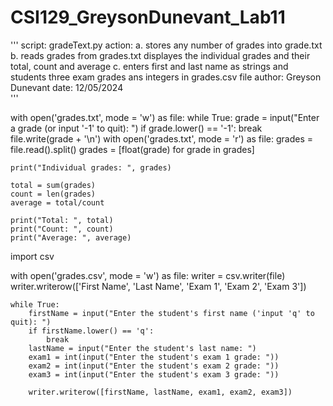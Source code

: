 # CSI129_GreysonDunevant_Lab11
'''
    script: gradeText.py
    action: a. stores any number of grades into grade.txt
            b. reads grades from grades.txt displayes the individual grades and their total, count and average
            c. enters first and last name as strings and students three exam grades ans integers in grades.csv file
    author: Greyson Dunevant
    date: 12/05/2024          
'''

with open('grades.txt', mode = 'w') as file:
    while True:
        grade = input("Enter a grade (or input '-1' to quit): ")
        if grade.lower() == '-1':
            break
        file.write(grade + '\n')
with open('grades.txt', mode = 'r') as file:
    grades = file.read().split()
    grades = [float(grade) for grade in grades]

    print("Individual grades: ", grades)

    total = sum(grades)
    count = len(grades)
    average = total/count

    print("Total: ", total)
    print("Count: ", count)
    print("Average: ", average)
import csv

with open('grades.csv', mode = 'w') as file:
    writer = csv.writer(file)
    writer.writerow(['First Name', 'Last Name', 'Exam 1', 'Exam 2', 'Exam 3'])

    while True:
        firstName = input("Enter the student's first name ('input 'q' to quit): ")
        if firstName.lower() == 'q':
            break
        lastName = input("Enter the student's last name: ")
        exam1 = int(input("Enter the student's exam 1 grade: "))
        exam2 = int(input("Enter the student's exam 2 grade: "))
        exam3 = int(input("Enter the student's exam 3 grade: "))

        writer.writerow([firstName, lastName, exam1, exam2, exam3])
        
